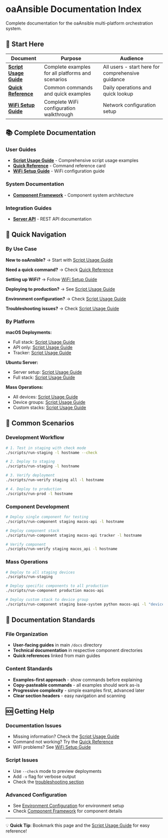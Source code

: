 # oaAnsible Documentation Index

Complete documentation for the oaAnsible multi-platform orchestration system.

## 🎯 Start Here

| Document                                  | Purpose                                           | Audience                                          |
| ----------------------------------------- | ------------------------------------------------- | ------------------------------------------------- |
| **[Script Usage Guide](SCRIPT_USAGE.md)** | Complete examples for all platforms and scenarios | All users - start here for comprehensive guidance |
| **[Quick Reference](QUICK_REFERENCE.md)** | Common commands and quick examples                | Daily operations and quick lookup                 |
| **[WiFi Setup Guide](WIFI_SETUP.md)**     | Complete WiFi configuration walkthrough           | Network configuration setup                       |

## 📚 Complete Documentation

### User Guides

- **[Script Usage Guide](SCRIPT_USAGE.md)** - Comprehensive script usage examples
- **[Quick Reference](QUICK_REFERENCE.md)** - Command reference card
- **[WiFi Setup Guide](WIFI_SETUP.md)** - WiFi configuration guide

### System Documentation

- **[Component Framework](components.md)** - Component system architecture

### Integration Guides

- **[Server API](server-api.md)** - REST API documentation

## 🚀 Quick Navigation

### By Use Case

**New to oaAnsible?** → Start with [Script Usage Guide](SCRIPT_USAGE.md)

**Need a quick command?** → Check [Quick Reference](QUICK_REFERENCE.md)

**Setting up WiFi?** → Follow [WiFi Setup Guide](WIFI_SETUP.md)

**Deploying to production?** → See [Script Usage Guide](SCRIPT_USAGE.md#-mass-deployments)

**Environment configuration?** → Check [Script Usage Guide](SCRIPT_USAGE.md#-environment-configuration)

**Troubleshooting issues?** → Check [Script Usage Guide](SCRIPT_USAGE.md#-troubleshooting)

### By Platform

**macOS Deployments:**

- Full stack: [Script Usage Guide](SCRIPT_USAGE.md#full-macos-stack)
- API only: [Script Usage Guide](SCRIPT_USAGE.md#macos-api-only)
- Tracker: [Script Usage Guide](SCRIPT_USAGE.md#tracker-only)

**Ubuntu Server:**

- Server setup: [Script Usage Guide](SCRIPT_USAGE.md#ubuntu-server-onboarding)
- Full stack: [Script Usage Guide](SCRIPT_USAGE.md#ubuntu-full-stack)

**Mass Operations:**

- All devices: [Script Usage Guide](SCRIPT_USAGE.md#deploy-to-all-devices-in-environment)
- Device groups: [Script Usage Guide](SCRIPT_USAGE.md#deploy-to-device-groups)
- Custom stacks: [Script Usage Guide](SCRIPT_USAGE.md#deploy-to-all-devices-with-specific-stack)

## 🔧 Common Scenarios

### Development Workflow

```bash
# 1. Test in staging with check mode
./scripts/run-staging -l hostname --check

# 2. Deploy to staging
./scripts/run-staging -l hostname

# 3. Verify deployment
./scripts/run-verify staging all -l hostname

# 4. Deploy to production
./scripts/run-prod -l hostname
```

### Component Development

```bash
# Deploy single component for testing
./scripts/run-component staging macos-api -l hostname

# Deploy component stack
./scripts/run-component staging macos-api tracker -l hostname

# Verify component
./scripts/run-verify staging macos_api -l hostname
```

### Mass Operations

```bash
# Deploy to all staging devices
./scripts/run-staging

# Deploy specific components to all production
./scripts/run-component production macos-api

# Deploy custom stack to device group
./scripts/run-component staging base-system python macos-api -l "device1,device2"
```

## 📖 Documentation Standards

### File Organization

- **User-facing guides** in main `/docs` directory
- **Technical documentation** in respective component directories
- **Quick references** linked from main guides

### Content Standards

- **Examples-first approach** - show commands before explaining
- **Copy-pasteable commands** - all examples should work as-is
- **Progressive complexity** - simple examples first, advanced later
- **Clear section headers** - easy navigation and scanning

## 🆘 Getting Help

### Documentation Issues

- Missing information? Check the [Script Usage Guide](SCRIPT_USAGE.md)
- Command not working? Try the [Quick Reference](QUICK_REFERENCE.md)
- WiFi problems? See [WiFi Setup Guide](WIFI_SETUP.md)

### Script Issues

- Use `--check` mode to preview deployments
- Add `-v` flag for verbose output
- Check the [troubleshooting section](SCRIPT_USAGE.md#-troubleshooting)

### Advanced Configuration

- See [Environment Configuration](SCRIPT_USAGE.md#-environment-configuration) for environment setup
- Check [Component Framework](components.md) for component details

---

💡 **Quick Tip**: Bookmark this page and the [Script Usage Guide](SCRIPT_USAGE.md) for easy reference!
